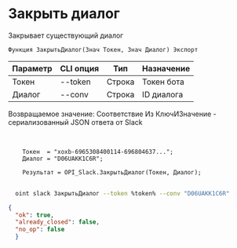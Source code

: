 ﻿---
sidebar_position: 2
---

# Закрыть диалог
 Закрывает существующий диалог



`Функция ЗакрытьДиалог(Знач Токен, Знач Диалог) Экспорт`

  | Параметр | CLI опция | Тип | Назначение |
  |-|-|-|-|
  | Токен | --token | Строка | Токен бота |
  | Диалог | --conv | Строка | ID диалога |

  
  Возвращаемое значение:   Соответствие Из КлючИЗначение - сериализованный JSON ответа от Slack

<br/>




```bsl title="Пример кода"
    Токен  = "xoxb-6965308400114-696804637...";
    Диалог = "D06UAKK1C6R";

    Результат = OPI_Slack.ЗакрытьДиалог(Токен, Диалог);
```



```sh title="Пример команды CLI"
    
  oint slack ЗакрытьДиалог --token %token% --conv "D06UAKK1C6R"

```

```json title="Результат"
{
  "ok": true,
  "already_closed": false,
  "no_op": false
  }
```
